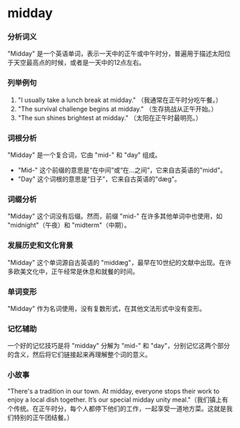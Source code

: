 # midday

### 分析词义

  

"Midday" 是一个英语单词，表示一天中的正午或中午时分，普遍用于描述太阳位于天空最高点的时候，或者是一天中的12点左右。

  

### 列举例句

  

1.  "I usually take a lunch break at midday." （我通常在正午时分吃午餐。）
2.  "The survival challenge begins at midday." （生存挑战从正午开始。）
3.  "The sun shines brightest at midday." （太阳在正午时最明亮。）

  

### 词根分析

  

"Midday" 是一个复合词，它由 "mid-" 和 "day" 组成。

  

*   "Mid-" 这个前缀的意思是“在中间”或“在...之间”，它来自古英语的"midd"。
*   "Day" 这个词根的意思是“日子”，它来自古英语的"dæg"。

  

### 词缀分析

  

"Midday" 这个词没有后缀。然而，前缀 "mid-" 在许多其他单词中也使用，如 "midnight"（午夜）和 "midterm"（中期）。

  

### 发展历史和文化背景

  

"Midday" 这个单词源自古英语的 "middæg"，最早在10世纪的文献中出现。在许多欧美文化中，正午经常是休息和就餐的时间。

  

### 单词变形

  

"Midday" 作为名词使用，没有复数形式，在其他文法形式中没有变形。

  

### 记忆辅助

  

一个好的记忆技巧是将 "midday" 分解为 "mid-" 和 "day"，分别记忆这两个部分的含义，然后将它们链接起来再理解整个词的意义。

  

### 小故事

  

"There's a tradition in our town. At midday, everyone stops their work to enjoy a local dish together. It’s our special midday unity meal."（我们镇上有个传统。在正午时分，每个人都停下他们的工作，一起享受一道地方菜。这就是我们特别的正午团结餐。）
